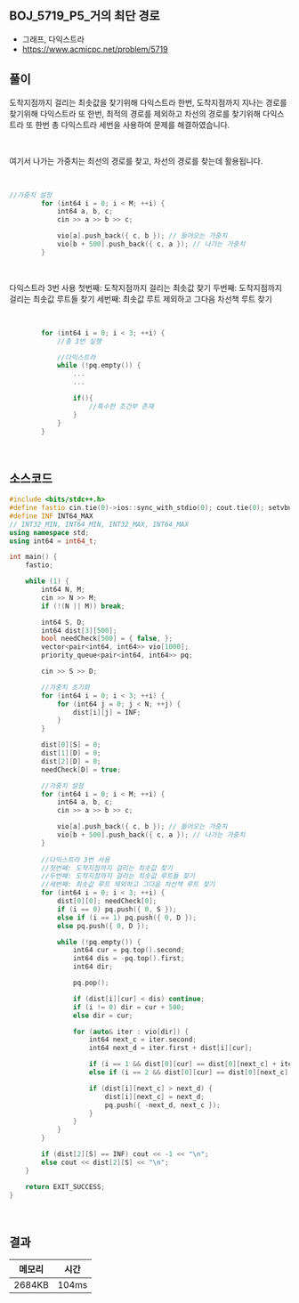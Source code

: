 ## BOJ_5719_P5_거의 최단 경로
- 그래프, 다익스트라
- https://www.acmicpc.net/problem/5719


## 풀이

도착지점까지 걸리는 최솟값을 찾기위해 다익스트라 한번,
도착지점까지 지나는 경로를 찾기위해 다익스트라 또 한번,
최적의 경로를 제외하고 차선의 경로를 찾기위해 다익스트라 또 한번
총 다익스트라 세번을 사용하여 문제를 해결하였습니다.

<br>


여기서 나가는 가중치는 최선의 경로를 찾고, 
차선의 경로를 찾는데 활용됩니다.

<br>

```cpp
//가중치 설정
		for (int64 i = 0; i < M; ++i) {
			int64 a, b, c;
			cin >> a >> b >> c;

			vio[a].push_back({ c, b }); // 들어오는 가중치
			vio[b + 500].push_back({ c, a }); // 나가는 가중치
		}
```

<br>

다익스트라 3번 사용
첫번째: 도착지점까지 걸리는 최솟값 찾기
두번째: 도착지점까지 걸리는 최솟값 루트들 찾기
세번째: 최솟값 루트 제외하고 그다음 차선책 루트 찾기

<br>

```cpp
		for (int64 i = 0; i < 3; ++i) {
			//총 3번 실행

			//다익스트라 
			while (!pq.empty()) {
				...
				...

				if(){
					//특수한 조건부 존재
				}
			}
		}
```

<br>

## 소스코드
```cpp
#include <bits/stdc++.h>
#define fastio cin.tie(0)->ios::sync_with_stdio(0); cout.tie(0); setvbuf(stdout, nullptr, _IOFBF, BUFSIZ);
#define INF INT64_MAX
// INT32_MIN, INT64_MIN, INT32_MAX, INT64_MAX
using namespace std;
using int64 = int64_t;

int main() {
	fastio;

	while (1) {
		int64 N, M;
		cin >> N >> M;
		if (!(N || M)) break;

		int64 S, D;
		int64 dist[3][500];
		bool needCheck[500] = { false, };
		vector<pair<int64, int64>> vio[1000];
		priority_queue<pair<int64, int64>> pq;

		cin >> S >> D;

		//가중치 초기화
		for (int64 i = 0; i < 3; ++i) {
			for (int64 j = 0; j < N; ++j) {
				dist[i][j] = INF;
			}
		}

		dist[0][S] = 0;
		dist[1][D] = 0;
		dist[2][D] = 0;
		needCheck[D] = true;

		//가중치 설정
		for (int64 i = 0; i < M; ++i) {
			int64 a, b, c;
			cin >> a >> b >> c;

			vio[a].push_back({ c, b }); // 들어오는 가중치
			vio[b + 500].push_back({ c, a }); // 나가는 가중치
		}
		
		//다익스트라 3번 사용
		//첫번째: 도착지점까지 걸리는 최솟값 찾기
		//두번째: 도착지점까지 걸리는 최솟값 루트들 찾기
		//세번째: 최솟값 루트 제외하고 그다음 차선책 루트 찾기
		for (int64 i = 0; i < 3; ++i) {
			dist[0][0]; needCheck[0];
			if (i == 0) pq.push({ 0, S });
			else if (i == 1) pq.push({ 0, D });
			else pq.push({ 0, D });

			while (!pq.empty()) {
				int64 cur = pq.top().second;
				int64 dis = -pq.top().first;
				int64 dir;

				pq.pop();

				if (dist[i][cur] < dis) continue;
				if (i != 0) dir = cur + 500;
				else dir = cur;

				for (auto& iter : vio[dir]) {
					int64 next_c = iter.second;
					int64 next_d = iter.first + dist[i][cur];

					if (i == 1 && dist[0][cur] == dist[0][next_c] + iter.first && needCheck[cur]) needCheck[next_c] = true;
					else if (i == 2 && dist[0][cur] == dist[0][next_c] + iter.first && needCheck[cur]) continue;

					if (dist[i][next_c] > next_d) {
						dist[i][next_c] = next_d;
						pq.push({ -next_d, next_c });
					}
				}
			}
		}

		if (dist[2][S] == INF) cout << -1 << "\n";
		else cout << dist[2][S] << "\n";
	}

	return EXIT_SUCCESS;
}
```


<br/>


## 결과 

| 메모리 | 시간 |
| ------ | ---- |
| 2684KB | 104ms |


